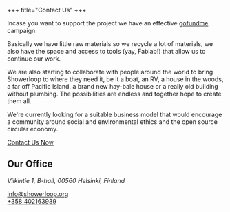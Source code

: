 +++
title="Contact Us"
+++
<div class="mdl-grid">
    <section class="mdl-cell mdl-cell--8-col mdl-cell--12-col-tablet mdl-cell--12-col-phone">
        <p>Incase you want to support the project we have an effective <a href="https://www.gofundme.com/f/making-the-world-greener">gofundme</a> campaign.</p>
        <p> Basically we have little raw materials so we recycle a lot of materials, we also have the space and access to tools (yay, Fablab!) that allow us to continue our work.</p>
        <p>We are also starting to collaborate with people around the world to bring Showerloop to where they need it, be it a boat, an RV, a house in the woods, a far off Pacific Island, a brand new hay-bale house or a really old building without plumbing. The possibilities are endless and together hope to create them all.</p>
        <p>We're currently looking for a suitable business model that would encourage a community around social and environmental ethics and the open source circular economy.</p>
        <a href="mailto:info@showerloop.com?subject=ShowerLoop%20Contact%20Us">Contact Us Now</a>
    </section>
    <aside class="mdl-cell mdl-cell--4-col mdl-cell--12-col-tablet mdl-cell--12-col-phone">
    <h2>
    Our Office
    </h2>
    <address>
    <p>Viikintie 1, B-hall, 00560 Helsinki, Finland</p>
    </address>
    <a href="mailto:info@showerloop.org">info@showerloop.org</a><br/>
    <a href="tel:+358402163939">+358 402163939</a>
    </aside>
</div>